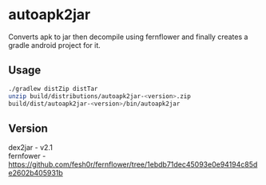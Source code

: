 # autoapk2jar

Converts apk to jar then decompile using fernflower and finally creates a gradle android project for it.

## Usage
```bash
./gradlew distZip distTar
unzip build/distributions/autoapk2jar-<version>.zip
build/dist/autoapk2jar-<version>/bin/autoapk2jar
```

## Version
dex2jar - v2.1  
fernfower - https://github.com/fesh0r/fernflower/tree/1ebdb71dec45093e0e94194c85de2602b405931b  
